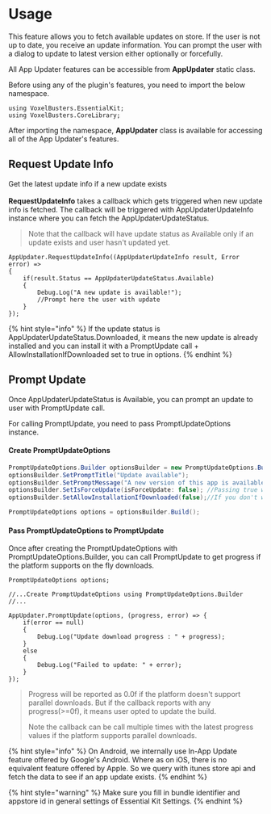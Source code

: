 # Usage

This feature allows you to fetch available updates on store. If the user is not up to date, you receive an update information. You can prompt the user with a dialog to update to latest version either optionally or forcefully.  &#x20;

All App Updater features can be accessible from **AppUpdater** static class.&#x20;

Before using any of the plugin's features, you need to import the below namespace.

```
using VoxelBusters.EssentialKit;
using VoxelBusters.CoreLibrary;
```

After importing the namespace, **AppUpdater** class is available for accessing all of the App Updater's features.

## Request Update Info

Get the latest update info if a new update exists\
\
**RequestUpdateInfo** takes a callback which gets triggered when new update info is fetched. The callback will be triggered with AppUpdaterUpdateInfo instance where you can fetch the AppUpdaterUpdateStatus.

> Note that the callback will have update status as  Available only if an update exists and user hasn't updated yet.

```
AppUpdater.RequestUpdateInfo((AppUpdaterUpdateInfo result, Error error) => 
{
    if(result.Status == AppUpdaterUpdateStatus.Available)
    {
        Debug.Log("A new update is available!");
        //Prompt here the user with update
    }
}); 
```

{% hint style="info" %}
If the update status is AppUpdaterUpdateStatus.Downloaded, it means the new update is already installed and you can install it with a PromptUpdate call + AllowInstallationIfDownloaded set to true in options.
{% endhint %}

## Prompt Update

Once AppUpdaterUpdateStatus is Available, you can prompt an update to user with PromptUpdate call.&#x20;

For calling PromptUpdate, you need to pass PromptUpdateOptions instance.

#### Create PromptUpdateOptions

```csharp
PromptUpdateOptions.Builder optionsBuilder = new PromptUpdateOptions.Builder().
optionsBuilder.SetPromptTitle("Update available");
optionsBuilder.SetPromptMessage("A new version of this app is available.");
optionsBuilder.SetIsForceUpdate(isForceUpdate: false); //Passing true will not let user to dismiss this prompt.
optionsBuilder.SetAllowInstallationIfDownloaded(false);//If you don't want to install as soon as its downloaded. Default value is true

PromptUpdateOptions options = optionsBuilder.Build();
```

#### Pass PromptUpdateOptions to PromptUpdate

Once after creating the PromptUpdateOptions with PromptUpdateOptions.Builder, you can call PromptUpdate to get progress if the platform supports on the fly downloads.

```
PromptUpdateOptions options;

//...Create PromptUpdateOptions using PromptUpdateOptions.Builder
//...

AppUpdater.PromptUpdate(options, (progress, error) => {
    if(error == null)
    {
        Debug.Log("Update download progress : " + progress);
    }
    else
    {
        Debug.Log("Failed to update: " + error);
    }
});
```

> Progress will be reported as 0.0f if the platform doesn't support parallel downloads. But if the callback reports with any progress(>=0f), it means user opted to update the build.
>
> Note the callback can be call multiple times with the latest progress values if the platform supports parallel downloads.

{% hint style="info" %}
On Android, we internally use In-App Update feature offered by Google's Android. Where as on iOS, there is no equivalent feature offered by Apple. So we query with itunes store api and fetch the data to see if an app update exists.
{% endhint %}

{% hint style="warning" %}
Make sure you fill in bundle identifier and appstore id in general settings of Essential Kit Settings.
{% endhint %}

